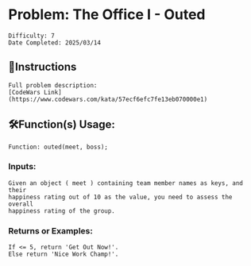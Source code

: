 # Problem: The Office I - Outed
	Difficulty: 7
	Date Completed: 2025/03/14
	
## 📜Instructions
	Full problem description:
	[CodeWars Link](https://www.codewars.com/kata/57ecf6efc7fe13eb070000e1)

## 🛠Function(s) Usage:
	Function: outed(meet, boss);

### Inputs:
	Given an object ( meet ) containing team member names as keys, and their
	happiness rating out of 10 as the value, you need to assess the overall
	happiness rating of the group.

### Returns or Examples:
    If <= 5, return 'Get Out Now!'.
	Else return 'Nice Work Champ!'.

